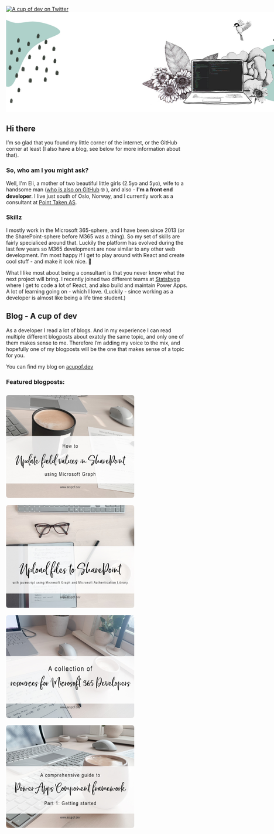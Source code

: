 [![A cup of dev on Twitter](https://img.shields.io/badge/Twitter-%40acupof_dev-blue?style=flat-square)](https://twitter.com/acupof_dev)
<img style="max-width:900px" src="./assets/mixed-media-illustration.jpg" />

## Hi there

I’m so glad that you found my little corner of the internet, or the GitHub corner at least (I also have a blog, see below for more information about that).

### So, who am I you might ask? 

Well, I'm Eli, a mother of two beautiful little girls (2.5yo and 5yo), wife to a handsome man ([who is also on GitHub](https://github.com/EspenSchei) 🤓 ), and also - **I'm a front end developer**. I live just south of Oslo, Norway, and I currently work as a consultant at [Point Taken AS](https://pointtaken.no/).

### Skillz
I mostly work in the Microsoft 365-sphere, and I have been since 2013 (or the SharePoint-sphere before M365 was a thing). So my set of skills are fairly specialiced around that. Luckily the platform has evolved during the last few years so M365 development are now similar to any other web development. I'm most happy if I get to play around with React and create cool stuff - and make it look nice. 💁

What I like most about being a consultant is that you never know what the next project will bring. I recently joined two different teams at [Statsbygg](https://www.statsbygg.no/) where I get to code a lot of React, and also build and maintain Power Apps. A lot of learning going on - which I love. (Luckily - since working as a developer is almost like being a life time student.)

## Blog - A cup of dev
As a developer I read a lot of blogs. And in my experience I can read multiple different blogposts about exatcly the same topic, and only one of them makes sense to me. Therefore I’m adding my voice to the mix, and hopefully one of my blogposts will be the one that makes sense of a topic for you. 

You can find my blog on  [acupof.dev](https://acupof.dev)


### Featured blogposts: 


<a href="https://elischei.com/how-to-update-field-values-in-sharepoint-using-microsoft-graph/"><img alt="" style="width:350px; border-radius:6px; float: left; margin: 10px 10px 10px 0" src="./assets/update-field-values.jpg" /><a> 
<a href="https://elischei.com/upload-files-to-sharepoint-with-javascript-using-microsoft-graph/"><img alt="Header image for blogpost 3. You can see part of a keyboard and some glasses. Theres a white area on top with the blogpost heading-text on - 'Upload files to SharePoint with javascript using Microsoft Graph and Microsoft Authentication Library" style="width:350px; border-radius:6px; float: left; margin: 10px 10px 10px 0" src="./assets/upload-files-sharepoint.jpg" /><a>
<a href="https://elischei.com/a-collection-of-resources-for-microsoft-365-developers/"><img alt="Header image for blogpost 4. You can see a keyboard and part of a laptop from above. Theres a white area on top with the blogpost heading-text on - A collection of resources for Microsoft 365 Developers " style="width:350px; border-radius:6px; float: left; margin: 10px 10px 10px 0" src="./assets\collection-of-resources.jpg" /><a> <a href="https://elischei.com/a-comprehensive-guide-to-power-apps-component-framework-pcf-part-1-getting-started"><img alt="Header image for blogpost 1. '" style="width:350px; border-radius:6px; float: left; margin: 10px 10px 10px 0" src="./assets/pcf-900.jpg" /><a>





